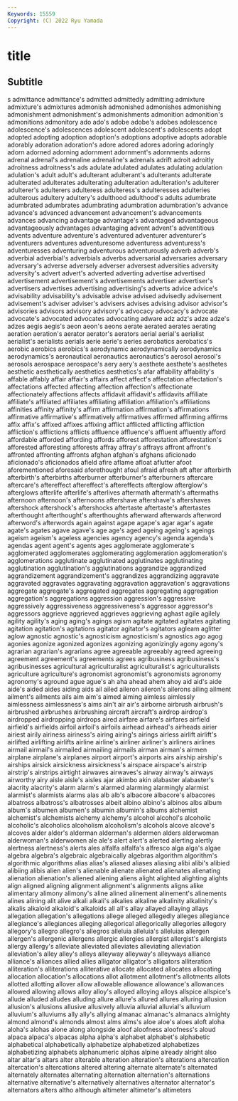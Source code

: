 ```yaml
---
Keywords: 15559
Copyright: (C) 2022 Ryu Yamada
---
```



# title

## Subtitle
s admittance admittance's admitted admittedly
admitting admixture admixture's admixtures admonish admonished admonishes admonishing admonishment admonishment's
admonishments admonition admonition's admonitions admonitory ado ado's adobe adobe's adobes
adolescence adolescence's adolescences adolescent adolescent's adolescents adopt adopted adopting adoption
adoption's adoptions adoptive adopts adorable adorably adoration adoration's adore adored
adores adoring adoringly adorn adorned adorning adornment adornment's adornments adorns
adrenal adrenal's adrenaline adrenaline's adrenals adrift adroit adroitly adroitness adroitness's
ads adulate adulated adulates adulating adulation adulation's adult adult's adulterant
adulterant's adulterants adulterate adulterated adulterates adulterating adulteration adulteration's adulterer adulterer's
adulterers adulteress adulteress's adulteresses adulteries adulterous adultery adultery's adulthood adulthood's
adults adumbrate adumbrated adumbrates adumbrating adumbration adumbration's advance advance's advanced
advancement advancement's advancements advances advancing advantage advantage's advantaged advantageous advantageously
advantages advantaging advent advent's adventitious advents adventure adventure's adventured adventurer
adventurer's adventurers adventures adventuresome adventuress adventuress's adventuresses adventuring adventurous adventurously
adverb adverb's adverbial adverbial's adverbials adverbs adversarial adversaries adversary adversary's
adverse adversely adverser adversest adversities adversity adversity's advert advert's adverted
adverting advertise advertised advertisement advertisement's advertisements advertiser advertiser's advertisers advertises
advertising advertising's adverts advice advice's advisability advisability's advisable advise advised
advisedly advisement advisement's adviser adviser's advisers advises advising advisor advisor's
advisories advisors advisory advisory's advocacy advocacy's advocate advocate's advocated advocates
advocating adware adz adz's adze adze's adzes aegis aegis's aeon
aeon's aeons aerate aerated aerates aerating aeration aeration's aerator aerator's
aerators aerial aerial's aerialist aerialist's aerialists aerials aerie aerie's aeries
aerobatics aerobatics's aerobic aerobics aerobics's aerodynamic aerodynamically aerodynamics aerodynamics's aeronautical
aeronautics aeronautics's aerosol aerosol's aerosols aerospace aerospace's aery aery's aesthete
aesthete's aesthetes aesthetic aesthetically aesthetics aesthetics's afar affability affability's affable
affably affair affair's affairs affect affect's affectation affectation's affectations affected
affecting affection affection's affectionate affectionately affections affects affidavit affidavit's affidavits
affiliate affiliate's affiliated affiliates affiliating affiliation affiliation's affiliations affinities affinity
affinity's affirm affirmation affirmation's affirmations affirmative affirmative's affirmatively affirmatives affirmed
affirming affirms affix affix's affixed affixes affixing afflict afflicted afflicting
affliction affliction's afflictions afflicts affluence affluence's affluent affluently afford affordable
afforded affording affords afforest afforestation afforestation's afforested afforesting afforests affray
affray's affrays affront affront's affronted affronting affronts afghan afghan's afghans
aficionado aficionado's aficionados afield afire aflame afloat aflutter afoot aforementioned
aforesaid aforethought afoul afraid afresh aft after afterbirth afterbirth's afterbirths
afterburner afterburner's afterburners aftercare aftercare's aftereffect aftereffect's aftereffects afterglow afterglow's
afterglows afterlife afterlife's afterlives aftermath aftermath's aftermaths afternoon afternoon's afternoons
aftershave aftershave's aftershaves aftershock aftershock's aftershocks aftertaste aftertaste's aftertastes afterthought
afterthought's afterthoughts afterward afterwards afterword afterword's afterwords again against agape
agape's agar agar's agate agate's agates agave agave's age age's
aged ageing ageing's ageings ageism ageism's ageless agencies agency agency's
agenda agenda's agendas agent agent's agents ages agglomerate agglomerate's agglomerated
agglomerates agglomerating agglomeration agglomeration's agglomerations agglutinate agglutinated agglutinates agglutinating agglutination
agglutination's agglutinations aggrandize aggrandized aggrandizement aggrandizement's aggrandizes aggrandizing aggravate aggravated
aggravates aggravating aggravation aggravation's aggravations aggregate aggregate's aggregated aggregates aggregating
aggregation aggregation's aggregations aggression aggression's aggressive aggressively aggressiveness aggressiveness's aggressor
aggressor's aggressors aggrieve aggrieved aggrieves aggrieving aghast agile agilely agility
agility's aging aging's agings agism agitate agitated agitates agitating agitation
agitation's agitations agitator agitator's agitators agleam aglitter aglow agnostic agnostic's
agnosticism agnosticism's agnostics ago agog agonies agonize agonized agonizes agonizing
agonizingly agony agony's agrarian agrarian's agrarians agree agreeable agreeably agreed
agreeing agreement agreement's agreements agrees agribusiness agribusiness's agribusinesses agricultural agriculturalist
agriculturalist's agriculturalists agriculture agriculture's agronomist agronomist's agronomists agronomy agronomy's aground
ague ague's ah aha ahead ahem ahoy aid aid's aide
aide's aided aides aiding aids ail ailed aileron aileron's ailerons
ailing ailment ailment's ailments ails aim aim's aimed aiming aimless
aimlessly aimlessness aimlessness's aims ain't air air's airborne airbrush airbrush's
airbrushed airbrushes airbrushing aircraft aircraft's airdrop airdrop's airdropped airdropping airdrops
aired airfare airfare's airfares airfield airfield's airfields airfoil airfoil's airfoils
airhead airhead's airheads airier airiest airily airiness airiness's airing airing's
airings airless airlift airlift's airlifted airlifting airlifts airline airline's airliner
airliner's airliners airlines airmail airmail's airmailed airmailing airmails airman airman's
airmen airplane airplane's airplanes airport airport's airports airs airship airship's
airships airsick airsickness airsickness's airspace airspace's airstrip airstrip's airstrips airtight
airwaves airwaves's airway airway's airways airworthy airy aisle aisle's aisles
ajar akimbo akin alabaster alabaster's alacrity alacrity's alarm alarm's alarmed
alarming alarmingly alarmist alarmist's alarmists alarms alas alb alb's albacore
albacore's albacores albatross albatross's albatrosses albeit albino albino's albinos albs
album album's albumen albumen's albumin albumin's albums alchemist alchemist's alchemists
alchemy alchemy's alcohol alcohol's alcoholic alcoholic's alcoholics alcoholism alcoholism's alcohols
alcove alcove's alcoves alder alder's alderman alderman's aldermen alders alderwoman
alderwoman's alderwomen ale ale's alert alert's alerted alerting alertly alertness
alertness's alerts ales alfalfa alfalfa's alfresco alga alga's algae algebra
algebra's algebraic algebraically algebras algorithm algorithm's algorithmic algorithms alias alias's
aliased aliases aliasing alibi alibi's alibied alibiing alibis alien alien's
alienable alienate alienated alienates alienating alienation alienation's aliened aliening aliens
alight alighted alighting alights align aligned aligning alignment alignment's alignments
aligns alike alimentary alimony alimony's aline alined alinement alinement's alinements
alines alining alit alive alkali alkali's alkalies alkaline alkalinity alkalinity's
alkalis alkaloid alkaloid's alkaloids all all's allay allayed allaying allays
allegation allegation's allegations allege alleged allegedly alleges allegiance allegiance's allegiances
alleging allegorical allegorically allegories allegory allegory's allegro allegro's allegros alleluia
alleluia's alleluias allergen allergen's allergenic allergens allergic allergies allergist allergist's
allergists allergy allergy's alleviate alleviated alleviates alleviating alleviation alleviation's alley
alley's alleys alleyway alleyway's alleyways alliance alliance's alliances allied allies
alligator alligator's alligators alliteration alliteration's alliterations alliterative allocate allocated allocates
allocating allocation allocation's allocations allot allotment allotment's allotments allots allotted
allotting allover allow allowable allowance allowance's allowances allowed allowing allows
alloy alloy's alloyed alloying alloys allspice allspice's allude alluded alludes
alluding allure allure's allured allures alluring allusion allusion's allusions allusive
allusively alluvia alluvial alluvial's alluvium alluvium's alluviums ally ally's allying
almanac almanac's almanacs almighty almond almond's almonds almost alms alms's
aloe aloe's aloes aloft aloha aloha's alohas alone along alongside
aloof aloofness aloofness's aloud alpaca alpaca's alpacas alpha alpha's alphabet
alphabet's alphabetic alphabetical alphabetically alphabetize alphabetized alphabetizes alphabetizing alphabets alphanumeric
alphas alpine already alright also altar altar's altars alter alterable
alteration alteration's alterations altercation altercation's altercations altered altering alternate alternate's
alternated alternately alternates alternating alternation alternation's alternations alternative alternative's alternatively
alternatives alternator alternator's alternators alters altho although altimeter altimeter's altimeters

